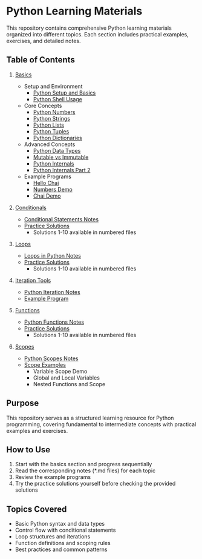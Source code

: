 # Python Learning Materials

This repository contains comprehensive Python learning materials organized into different topics. Each section includes practical examples, exercises, and detailed notes.

## Table of Contents

1. [Basics](01_basics/)
   - Setup and Environment
     - [Python Setup and Basics](01_basics/python_basics_setup_notes.md)
     - [Python Shell Usage](01_basics/python_shell_notes.md)
   - Core Concepts
     - [Python Numbers](01_basics/python_numbers_notes.md)
     - [Python Strings](01_basics/python_strings_notes.md)
     - [Python Lists](01_basics/python_lists_notes.md)
     - [Python Tuples](01_basics/python_tuples_notes.md)
     - [Python Dictionaries](01_basics/python_dictionaries_notes.md)
   - Advanced Concepts
     - [Python Data Types](01_basics/python_data_types_notes.md)
     - [Mutable vs Immutable](01_basics/python_mutable_immutable_notes.md)
     - [Python Internals](01_basics/python_internals_notes.md)
     - [Python Internals Part 2](01_basics/python_internals_notes-2.md)
   - Example Programs
     - [Hello Chai](01_basics/hello_chai.py)
     - [Numbers Demo](01_basics/numbers.py)
     - [Chai Demo](01_basics/chai.py)

2. [Conditionals](02_conditionals/)
   - [Conditional Statements Notes](02_conditionals/python_conditionals_notes.md)
   - [Practice Solutions](02_conditionals/)
     - Solutions 1-10 available in numbered files

3. [Loops](03_loops/)
   - [Loops in Python Notes](03_loops/python_loops_notes.md)
   - [Practice Solutions](03_loops/)
     - Solutions 1-10 available in numbered files

4. [Iteration Tools](04_iteration_tools/)
   - [Python Iteration Notes](04_iteration_tools/python_iteration_notes.md)
   - [Example Program](04_iteration_tools/chai.py)

5. [Functions](05_functions/)
   - [Python Functions Notes](05_functions/python_functions_notes.md)
   - [Practice Solutions](05_functions/)
     - Solutions 1-10 available in numbered files

6. [Scopes](06_scopes/)
   - [Python Scopes Notes](06_scopes/python_scopes_notes.md)
   - [Scope Examples](06_scopes/)
     - Variable Scope Demo
     - Global and Local Variables
     - Nested Functions and Scope

## Purpose

This repository serves as a structured learning resource for Python programming, covering fundamental to intermediate concepts with practical examples and exercises.

## How to Use

1. Start with the basics section and progress sequentially
2. Read the corresponding notes (*.md files) for each topic
3. Review the example programs
4. Try the practice solutions yourself before checking the provided solutions

## Topics Covered

- Basic Python syntax and data types
- Control flow with conditional statements
- Loop structures and iterations
- Function definitions and scoping rules
- Best practices and common patterns